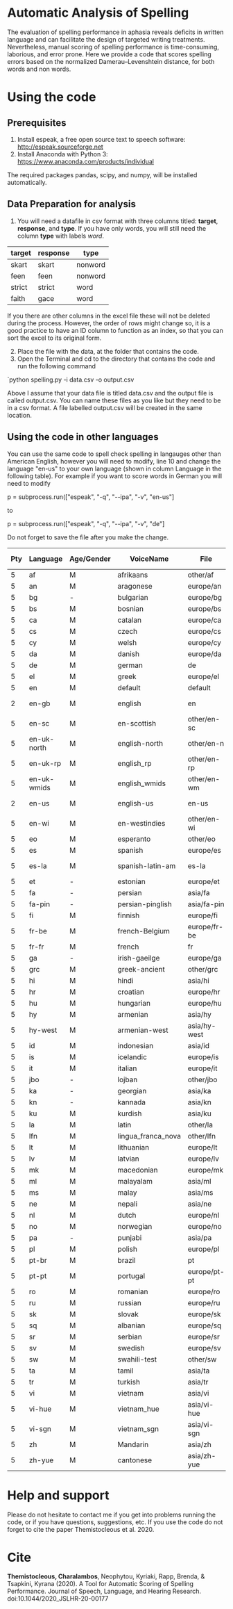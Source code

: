 # Automatic Analysis of Spelling


The evaluation of spelling performance in aphasia reveals deficits in written language and can facilitate the design of targeted writing treatments. Nevertheless, manual scoring of spelling performance is time-consuming, laborious, and error prone. Here we provide a code that scores spelling errors based on the normalized Damerau–Levenshtein distance, for both words and non words.

# Using the code

## Prerequisites

1. Install espeak, a free open source text to speech software: http://espeak.sourceforge.net
2. Install Anaconda with Python 3: https://www.anaconda.com/products/individual

The required packages pandas, scipy, and numpy, will be installed automatically.

## Data Preparation for analysis

1. You will need a datafile in csv format with three columns titled: **target**, **response**, and **type**. If you have only words, you will still need the column **type** with labels *word*.


| target | response | type |
| - | - | - |
| skart | skart | nonword |
| feen | feen | nonword |
| strict | strict | word |
| faith | gace | word |

If you there are other columns in the excel file these will not be deleted during the process. However, the order of rows might change so, it is a good practice to have an ID column to function as an index, so that you can sort the excel to its original form.

2. Place the file with the data, at the folder that contains the code.
3. Open the Terminal and cd to the directory that contains the code and run the following command

`python spelling.py -i data.csv -o output.csv 

Above I assume that your data file is titled data.csv and the output file is called output.csv. You can name these files as you like but they need to be in a csv format. A file labelled output.csv will be created in the same location.

## Using the code in other languages

You can use the same code to spell check spelling in langauges other than American English, however you will need to modify, line 10 and change the language "en-us" to your own language (shown in column Language in the following table). For example if you want to score words in German you will need to modify

p = subprocess.run(["espeak", "-q", "--ipa", "-v", "en-us"]

to 

p = subprocess.run(["espeak", "-q", "--ipa", "-v", "de"]

Do not forget to save the file after you make the change.


| Pty | Language | Age/Gender | VoiceName | File | Other Languages |
| - | - | - | - | - | - |
| 5 | af | M | afrikaans | other/af |   |
| 5 | an | M | aragonese | europe/an |   |
| 5 | bg | - | bulgarian | europe/bg |   |
| 5 | bs | M | bosnian | europe/bs |   |
| 5 | ca | M | catalan | europe/ca |   |
| 5 | cs | M | czech | europe/cs |   |
| 5 | cy | M | welsh | europe/cy |   |
| 5 | da | M | danish | europe/da |   |
| 5 | de | M | german | de |   |
| 5 | el | M | greek | europe/el |   |
| 5 | en | M | default | default |   |
| 2 | en-gb | M | english | en | (en-uk 2)(en 2) |
| 5 | en-sc | M | en-scottish | other/en-sc | (en 4) |
| 5 | en-uk-north | M | english-north | other/en-n | (en-uk 3)(en 5) |
| 5 | en-uk-rp | M | english_rp | other/en-rp | (en-uk 4)(en 5) |
| 5 | en-uk-wmids | M | english_wmids | other/en-wm | (en-uk 9)(en 9) |
| 2 | en-us | M | english-us | en-us | (en-r 5)(en 3) |
| 5 | en-wi | M | en-westindies | other/en-wi | (en-uk 4)(en 10) |
| 5 | eo | M | esperanto | other/eo |   |
| 5 | es | M | spanish | europe/es |   |
| 5 | es-la | M | spanish-latin-am | es-la | (es-mx 6)(es  6) |
| 5 | et | - | estonian | europe/et |   |
| 5 | fa | - | persian | asia/fa |   |
| 5 | fa-pin | - | persian-pinglish | asia/fa-pin |   |
| 5 | fi | M | finnish | europe/fi |   |
| 5 | fr-be | M | french-Belgium | europe/fr-be | (fr  8) |
| 5 | fr-fr | M | french | fr | (fr 5) |
| 5 | ga | - | irish-gaeilge | europe/ga |   |
| 5 | grc | M | greek-ancient | other/grc |   |
| 5 | hi | M | hindi | asia/hi |   |
| 5 | hr | M | croatian | europe/hr | (hbs 5) |
| 5 | hu | M | hungarian | europe/hu |   |
| 5 | hy | M | armenian | asia/hy |   |
| 5 | hy-west | M | armenian-west | asia/hy-west | (hy 8) |
| 5 | id | M | indonesian | asia/id |   |
| 5 | is | M | icelandic | europe/is |   |
| 5 | it | M | italian | europe/it |   |
| 5 | jbo | - | lojban | other/jbo |   |
| 5 | ka | - | georgian | asia/ka |   |
| 5 | kn | - | kannada | asia/kn |   |
| 5 | ku | M | kurdish | asia/ku |   |
| 5 | la | M | latin | other/la |   |
| 5 | lfn | M | lingua_franca_nova | other/lfn |   |
| 5 | lt | M | lithuanian | europe/lt |   |
| 5 | lv | M | latvian | europe/lv |   |
| 5 | mk | M | macedonian | europe/mk |   |
| 5 | ml | M | malayalam | asia/ml |   |
| 5 | ms | M | malay | asia/ms |   |
| 5 | ne | M | nepali | asia/ne |   |
| 5 | nl | M | dutch | europe/nl |   |
| 5 | no | M | norwegian | europe/no | (nb 5) |
| 5 | pa | - | punjabi | asia/pa |   |
| 5 | pl | M | polish | europe/pl |   |
| 5 | pt-br | M | brazil | pt | (pt 5) |
| 5 | pt-pt | M | portugal | europe/pt-pt | (pt 6) |
| 5 | ro | M | romanian | europe/ro |   |
| 5 | ru | M | russian | europe/ru |   |
| 5 | sk | M | slovak | europe/sk |   |
| 5 | sq | M | albanian | europe/sq |   |
| 5 | sr | M | serbian | europe/sr |   |
| 5 | sv | M | swedish | europe/sv |   |
| 5 | sw | M | swahili-test | other/sw |   |
| 5 | ta | M | tamil | asia/ta |   |
| 5 | tr | M | turkish | asia/tr |   |
| 5 | vi | M | vietnam | asia/vi |   |
| 5 | vi-hue | M | vietnam_hue | asia/vi-hue |   |
| 5 | vi-sgn | M | vietnam_sgn | asia/vi-sgn |   |
| 5 | zh | M | Mandarin | asia/zh |   |
| 5 | zh-yue | M | cantonese | asia/zh-yue | (yue 5)(zhy 5) |


# Help and support

Please do not hesitate to contact me if you get into problems running the code, or if you have questions, suggestions, etc. If you use the code do not forget to cite the paper Themistocleous et al. 2020.


# Cite

**Themistocleous, Charalambos**, Neophytou, Kyriaki, Rapp, Brenda, & Tsapkini, Kyrana (2020). A Tool for Automatic Scoring of Spelling Performance. Journal of Speech, Language, and Hearing Research. doi:10.1044/2020_JSLHR-20-00177
